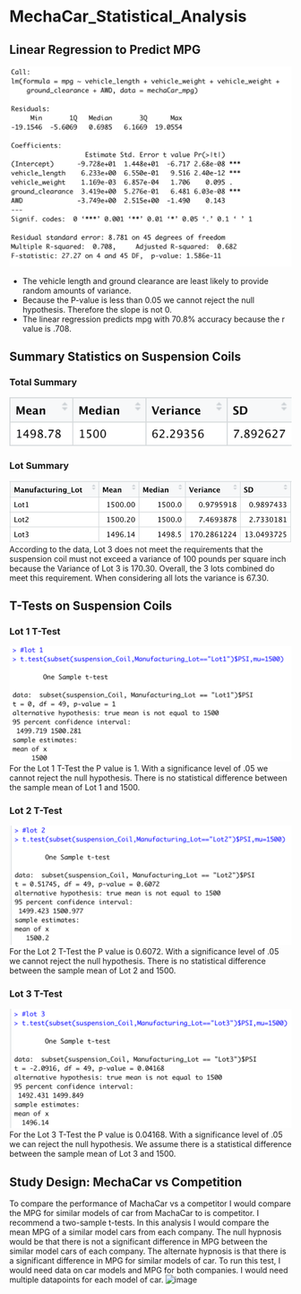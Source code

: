 # MechaCar_Statistical_Analysis

## Linear Regression to Predict MPG

![Linear Regression Summary](/resources/lm_summary.png)
* The vehicle length and ground clearance are least likely to provide random amounts of variance.  
* Because the P-value is less than 0.05 we cannot reject the null hypothesis. Therefore the slope is not 0. 
*  The linear regression predicts mpg with 70.8% accuracy because the r value is .708. 

## Summary Statistics on Suspension Coils

### Total Summary
![ Total Summary](/resources/total_summary.png) 

### Lot Summary
![Lot Summary](/resources/lot_summary.png)
According to the data, Lot 3 does not meet the requirements that the suspension coil must not exceed a variance of 100 pounds per square inch because the Variance of Lot 3 is 170.30. Overall, the 3 lots combined do meet this requirement. When considering all lots the variance is 67.30. 

## T-Tests on Suspension Coils

### Lot 1 T-Test
![Lot 1 T Test](/resources/l1_ttest.png)
For the Lot 1 T-Test the P value is 1. With a significance level of .05 we cannot reject the null hypothesis. There is no statistical difference between the sample mean of Lot 1 and 1500.

### Lot 2 T-Test
![Lot 2 T Test](/resources/l2_ttest.png)
For the Lot 2 T-Test the P value is 0.6072. With a significance level of .05 we cannot reject the null hypothesis. There is no statistical difference between the sample mean of Lot 2 and 1500.

### Lot 3 T-Test
![Lot 3 T Test](/resources/l3_ttest.png)
For the Lot 3 T-Test the P value is 0.04168. With a significance level of .05 we can reject the null hypothesis. We assume there is a statistical difference between the sample mean of Lot 3 and 1500.

## Study Design: MechaCar vs Competition

To compare the performance of MachaCar vs a competitor I would compare the MPG for similar models of car from MachaCar to is competitor. I recommend a two-sample t-tests. In this analysis I would compare the mean MPG of a similar model cars from each company. The null hypnosis would be that there is not a significant difference in MPG between the similar model cars of each company. The alternate hypnosis is that there is a significant difference in MPG for similar models of car. To run this test, I would need data on car models and MPG for both companies. I would need multiple datapoints for each model of car. 
![image](https://user-images.githubusercontent.com/75285458/114333692-88172e00-9b0e-11eb-9018-baeab07d4fc6.png)


